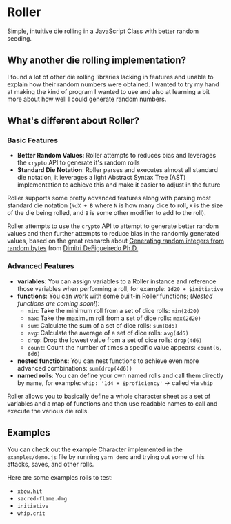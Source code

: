 # Roller

Simple, intuitive die rolling in a JavaScript Class with better random seeding.

## Why another die rolling implementation?

I found a lot of other die rolling libraries lacking in features and unable to
explain how their random numbers were obtained. I wanted to try my hand at making
the kind of program I wanted to use and also at learning a bit more about how
well I could generate random numbers.

## What's different about Roller?

### Basic Features

- **Better Random Values**: Roller attempts to reduces bias and leverages the
`crypto` API to generate it's random rolls
- **Standard Die Notation**: Roller parses and executes almost all standard die
notation, it leverages a light Abstract Syntax Tree (AST) implementation to achieve
this and make it easier to adjust in the future

Roller supports some pretty advanced features along with parsing most standard
die notation (`NdX + B` where `N` is how many dice to roll, `X` is the size of
the die being rolled, and `B` is some other modifier to add to the roll).

Roller attempts to use the `crypto` API to attempt to generate better random
values and then further attempts to reduce bias in the randomly generated values,
based on the great research about
[Generating random integers from random bytes](http://dimitri.xyz/random-ints-from-random-bits/)
from [Dimitri DeFigueiredo Ph.D.](http://dimitri.xyz/about/)

### Advanced Features

- **variables**: You can assign variables to a Roller instance and reference those
variables when performing a roll, for example: `1d20 + $initiative`
- **functions**: You can work with some built-in Roller functions; (*Nested
functions are coming soon!*):
  - `min`: Take the minimum roll from a set of dice rolls: `min(2d20)`
  - `max`: Take the maximum roll from a set of dice rolls: `max(2d20)`
  - `sum`: Calculate the sum of a set of dice rolls: `sum(8d6)`
  - `avg`: Calculate the average of a set of dice rolls: `avg(4d6)`
  - `drop`: Drop the lowest value from a set of dice rolls: `drop(4d6)`
  - `count`: Count the number of times a specific value appears: `count(6, 8d6)`
- **nested functions**: You can nest functions to achieve even more advanced
combinations: `sum(drop(4d6))`
- **named rolls**: You can define your own named rolls and call them directly
by name,  for example: `whip: '1d4 + $proficiency'` -> called via `whip`

Roller allows you to basically define a whole character sheet as a set of variables
and a map of functions and then use readable names to call and execute the various
die rolls.

## Examples

You can check out the example Character implemented in the `examples/demo.js` file
by running `yarn demo` and trying out some of his attacks, saves, and other rolls.

Here are some examples rolls to test:
- `xbow.hit`
- `sacred-flame.dmg`
- `initiative`
- `whip.crit`
